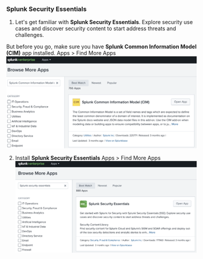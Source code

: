 ### Splunk Security Essentials
1. Let's get familiar with **Splunk Security Essentials**. Explore security use cases and discover security content to start address threats and challenges.

But before you go, make sure you have **Splunk Common Information Model (CIM)** app installed. 
Apps > Find More Apps 
![](attachments/2.5-CIM_install.png)

2. Install **Splunk Security Essentials**
Apps > Find More Apps 
![](attachments/2.5-SSE_install.png)
